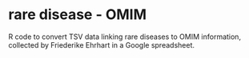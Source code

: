 # rare disease - OMIM

R code to convert TSV data linking rare diseases to OMIM information, collected by
Friederike Ehrhart in a Google spreadsheet.
